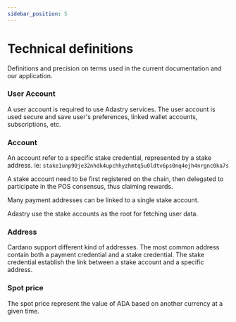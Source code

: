 ```yaml
---
sidebar_position: 5
---
```


# Technical definitions

Definitions and precision on terms used in the current documentation and our application.

### User Account

A user account is required to use Adastry services. The user account is used secure and save
user's preferences, linked wallet accounts, subscriptions, etc.

### Account

An account refer to a specific stake credential, represented by a stake address.
ie: `stake1unp90je32nhdk4upchhyzhmtq5u0ldtv6ps0nq4ejh4nrgnc0ka7s` 

A stake account need to be first registered on the chain, then delegated to participate
in the POS consensus, thus claiming rewards.

Many payment addresses can be linked to a single stake account.

Adastry use the stake accounts as the root for fetching user data.

### Address

Cardano support different kind of addresses. The most common address contain both a payment
credential and a stake credential. The stake credential establish the link between a stake account
and a specific address.

### Spot price

The spot price represent the value of ADA based on another currency at a given time.

